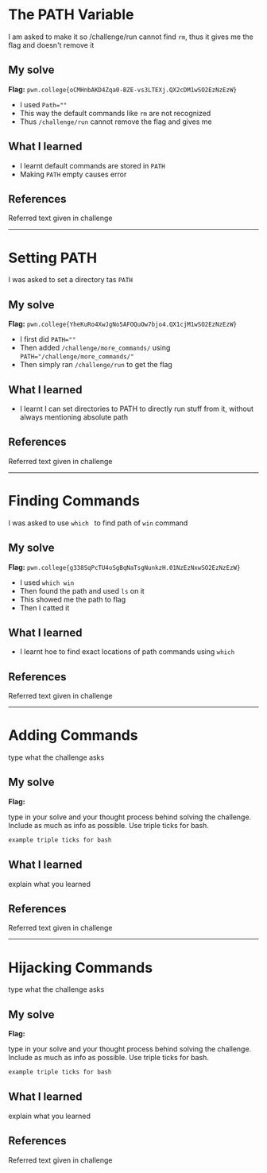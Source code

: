 # The PATH Variable
I am asked to make it so /challenge/run cannot find `rm`, thus it gives me the flag and doesn't remove it

## My solve
**Flag:** `pwn.college{oCMHnbAKD4Zqa0-BZE-vs3LTEXj.QX2cDM1wSO2EzNzEzW}`

- I used `Path=""`
- This way the default commands like `rm` are not recognized
- Thus `/challenge/run` cannot remove the flag and gives me

## What I learned
- I learnt default commands are stored in `PATH`
-  Making `PATH` empty causes error 

## References 
Referred text given in challenge

---

# Setting PATH
I was asked to set a directory tas `PATH`

## My solve
**Flag:** `pwn.college{YheKuRo4XwJgNo5AFOQuOw7bjo4.QX1cjM1wSO2EzNzEzW}`

- I first did `PATH=""`
- Then added `/challenge/more_commands/` using `PATH="/challenge/more_commands/"`
- Then simply ran `/challenge/run` to get the flag

## What I learned
- I learnt I can set directories to PATH to directly run stuff from it, without always mentioning absolute path

## References 
Referred text given in challenge

---

# Finding Commands
I was asked to use `which ` to find path of `win` command

## My solve
**Flag:** `pwn.college{g338SqPcTU4oSgBqNaTsgNunkzH.01NzEzNxwSO2EzNzEzW}`

- I used `which win`
- Then found the path and used `ls` on it
- This showed me the path to flag
- Then I catted it

## What I learned
- I learnt hoe to find exact locations of path commands using `which`

## References 
Referred text given in challenge

---

# Adding Commands
type what the challenge asks

## My solve
**Flag:** 

type in your solve and your thought process behind solving the challenge. Include as much as info as possible. Use triple ticks for bash.
```bash
example triple ticks for bash
```

## What I learned
explain what you learned

## References 
Referred text given in challenge

---

# Hijacking Commands
type what the challenge asks

## My solve
**Flag:** 

type in your solve and your thought process behind solving the challenge. Include as much as info as possible. Use triple ticks for bash.
```bash
example triple ticks for bash
```

## What I learned
explain what you learned

## References 
Referred text given in challenge
